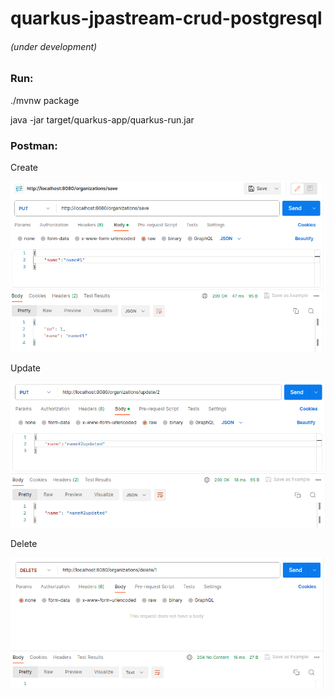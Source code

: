 # quarkus-jpastream-crud-postgresql
###### (under development)

### Run:

./mvnw package

java -jar target/quarkus-app/quarkus-run.jar

### Postman:
Create

![create](./pics/create.png)

Update

![update](./pics/update.png)

Delete

![delete](./pics/delete.png)